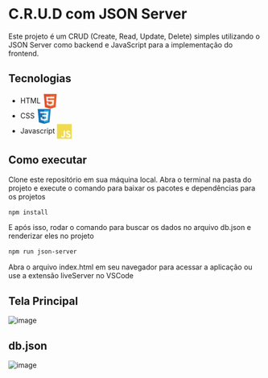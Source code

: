 # C.R.U.D com JSON Server
Este projeto é um CRUD (Create, Read, Update, Delete) simples utilizando o JSON Server como backend e JavaScript para a implementação do frontend.

## Tecnologias
- HTML <img align="center" alt="Gui-HTML" height="30" width="30" src="https://raw.githubusercontent.com/devicons/devicon/master/icons/html5/html5-original.svg">
- CSS <img align="center" alt="Gui-CSS" height="30" width="30" src="https://raw.githubusercontent.com/devicons/devicon/master/icons/css3/css3-original.svg">
- Javascript <img align="center" alt="Gui-Js" height="30" width="30" src="https://raw.githubusercontent.com/devicons/devicon/master/icons/javascript/javascript-plain.svg"> 

## Como executar

Clone este repositório em sua máquina local.
Abra o terminal na pasta do projeto e execute o comando para baixar os pacotes e dependências para os projetos
```bash
npm install
```
E após isso, rodar o comando para buscar os dados no arquivo db.json e renderizar eles no projeto
```bash
npm run json-server
```
Abra o arquivo index.html em seu navegador para acessar a aplicação ou use a extensão liveServer no VSCode

## Tela Principal
![image](https://user-images.githubusercontent.com/58920070/225934287-eca3a1d4-f86e-4d78-a4bf-2e56b7521a90.png)

 ## db.json
![image](https://user-images.githubusercontent.com/58920070/225934486-99c4944a-ef6b-4e1a-993f-55a0e05aee64.png)
